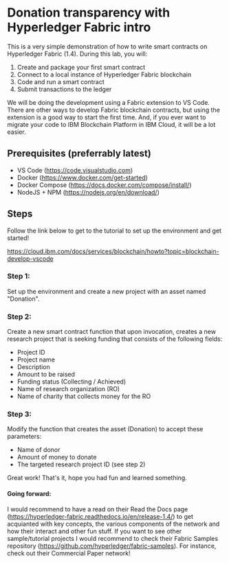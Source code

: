 # Donation transparency with Hyperledger Fabric intro
This is a very simple demonstration of how to write smart contracts on Hyperledger Fabric (1.4). During this lab, you will:


1. Create and package your first smart contract
2. Connect to a local instance of Hyperledger Fabric blockchain
3. Code and run a smart contract
4. Submit transactions to the ledger


We will be doing the development using a Fabric extension to VS Code. There are other ways to develop Fabric blockchain contracts, but using the extension is a good way to start the first time. And, if you ever want to migrate your code to IBM Blockchain Platform in IBM Cloud, it will be a lot easier.


## Prerequisites (preferrably latest)
- VS Code (https://code.visualstudio.com)
- Docker (https://www.docker.com/get-started)
- Docker Compose (https://docs.docker.com/compose/install/)
- NodeJS + NPM (https://nodejs.org/en/download/)

## Steps
Follow the link below to get to the tutorial to set up the environment and get started! 

https://cloud.ibm.com/docs/services/blockchain/howto?topic=blockchain-develop-vscode

### Step 1:
Set up the environment and create a new project with an asset named "Donation".

### Step 2:
Create a new smart contract function that upon invocation, creates a new research project that is seeking funding that consists of the following fields:
- Project ID
- Project name
- Description
- Amount to be raised
- Funding status (Collecting / Achieved)
- Name of research organization (RO)
- Name of charity that collects money for the RO

### Step 3:
Modify the function that creates the asset (Donation) to accept these parameters:
- Name of donor
- Amount of money to donate
- The targeted research project ID (see step 2)

Great work! That's it, hope you had fun and learned something. 

#### Going forward:
I would recommend to have a read on their Read the Docs page (https://hyperledger-fabric.readthedocs.io/en/release-1.4/) to get acquianted with key concepts, the various components of the network and how their interact and other fun stuff. If you want to see other sample/tutorial projects I would recommend to check their Fabric Samples repository (https://github.com/hyperledger/fabric-samples). For instance, check out their Commercial Paper network!

